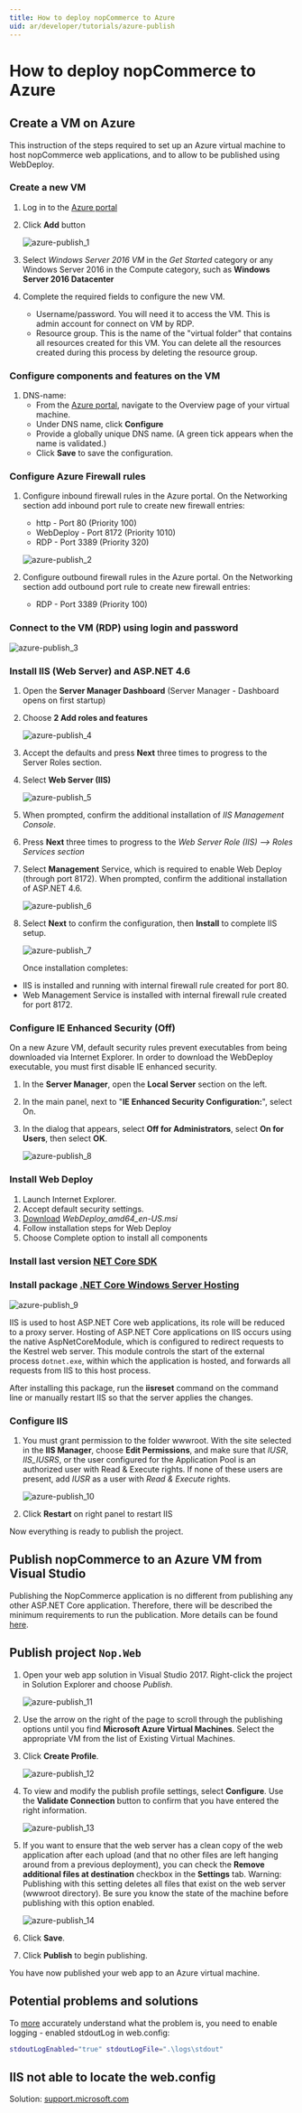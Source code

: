 ```yaml
---
title: How to deploy nopCommerce to Azure
uid: ar/developer/tutorials/azure-publish
---
```


# How to deploy nopCommerce to Azure

## Create a VM on Azure

This instruction of the steps required to set up an Azure virtual machine to host nopCommerce web applications, and to allow to be published using WebDeploy.

### Create a new VM

1. Log in to the [Azure portal](https://portal.azure.com/)
2. Click **Add** button
    
    ![azure-publish_1](_static/azure-publish/azure-publish_1.png)

3. Select *Windows Server 2016 VM* in the *Get Started* category or any Windows Server 2016 in the Compute category, such as **Windows Server 2016 Datacenter**

4. Complete the required fields to configure the new VM. 
    - Username/password. You will need it to access the VM. This is admin account for connect on VM by RDP.
    - Resource group. This is the name of the "virtual folder" that contains all resources created for this VM. You can delete all the resources created during this process by deleting the resource group.

### Configure components and features on the VM

1. DNS-name: 
    - From the [Azure portal](https://portal.azure.com/), navigate to the Overview page of your virtual machine.
    - Under DNS name, click **Configure**
    - Provide a globally unique DNS name. (A green tick appears when the name is validated.)
    - Click **Save** to save the configuration.

### Configure Azure Firewall rules

1. Configure inbound firewall rules in the Azure portal. On the Networking section add inbound port rule to create new firewall entries:
    
    - http - Port 80 (Priority 100)
    - WebDeploy - Port 8172 (Priority 1010)
    - RDP - Port 3389 (Priority 320)
    
    ![azure-publish_2](_static/azure-publish/azure-publish_2.png)

2. Configure outbound firewall rules in the Azure portal. On the Networking section add outbound port rule to create new firewall entries:
    
    - RDP - Port 3389 (Priority 100)

### Connect to the VM (RDP) using login and password

![azure-publish_3](_static/azure-publish/azure-publish_3.png)

### Install IIS (Web Server) and ASP.NET 4.6

1. Open the **Server Manager Dashboard** (Server Manager - Dashboard opens on first startup)
2. Choose **2 Add roles and features**
    
    ![azure-publish_4](_static/azure-publish/azure-publish_4.png)

3. Accept the defaults and press **Next** three times to progress to the Server Roles section.

4. Select **Web Server (IIS)**
    
    ![azure-publish_5](_static/azure-publish/azure-publish_5.png)

5. When prompted, confirm the additional installation of *IIS Management Console*.

6. Press **Next** three times to progress to the *Web Server Role (IIS) --> Roles Services section*
7. Select **Management** Service, which is required to enable Web Deploy (through port 8172). When prompted, confirm the additional installation of ASP.NET 4.6.
    
    ![azure-publish_6](_static/azure-publish/azure-publish_6.png)

8. Select **Next** to confirm the configuration, then **Install** to complete IIS setup.
    
    ![azure-publish_7](_static/azure-publish/azure-publish_7.png)
    
    Once installation completes:

- IIS is installed and running with internal firewall rule created for port 80.
- Web Management Service is installed with internal firewall rule created for port 8172.

### Configure IE Enhanced Security (Off)

On a new Azure VM, default security rules prevent executables from being downloaded via Internet Explorer. In order to download the WebDeploy executable, you must first disable IE enhanced security.

1. In the **Server Manager**, open the **Local Server** section on the left.
2. In the main panel, next to "**IE Enhanced Security Configuration:**", select On.
3. In the dialog that appears, select **Off for Administrators**, select **On for Users**, then select **OK**.
    
    ![azure-publish_8](_static/azure-publish/azure-publish_8.png)

### Install Web Deploy

1. Launch Internet Explorer.
2. Accept default security settings.
3. [Download](https://www.microsoft.com/download/details.aspx?id=43717) *WebDeploy_amd64_en-US.msi*
4. Follow installation steps for Web Deploy
5. Choose Complete option to install all components

### Install last version [NET Core SDK](https://www.microsoft.com/net/download/all)

### Install package [.NET Core Windows Server Hosting](https://www.microsoft.com/net/download/all)

![azure-publish_9](_static/azure-publish/azure-publish_9.png)

IIS is used to host ASP.NET Core web applications, its role will be reduced to a proxy server. Hosting of ASP.NET Core applications on IIS occurs using the native AspNetCoreModule, which is configured to redirect requests to the Kestrel web server. This module controls the start of the external process `dotnet.exe`, within which the application is hosted, and forwards all requests from IIS to this host process.

After installing this package, run the **iisreset** command on the command line or manually restart IIS so that the server applies the changes.

### Configure IIS

1. You must grant permission to the folder wwwroot. With the site selected in the **IIS Manager**, choose **Edit Permissions**, and make sure that *IUSR*, *IIS_IUSRS*, or the user configured for the Application Pool is an authorized user with Read & Execute rights. If none of these users are present, add *IUSR* as a user with *Read & Execute* rights.
    
    ![azure-publish_10](_static/azure-publish/azure-publish_10.png)

2. Click **Restart** on right panel to restart IIS

Now everything is ready to publish the project.

## Publish nopCommerce to an Azure VM from Visual Studio

Publishing the NopCommerce application is no different from publishing any other ASP.NET Core application. Therefore, there will be described the minimum requirements to run the publication. More details can be found [here](https://docs.microsoft.com/aspnet/core/tutorials/publish-to-azure-webapp-using-vs?view=aspnetcore-2.1#deploy-the-app-to-azure).

## Publish project `Nop.Web`

1. Open your web app solution in Visual Studio 2017. Right-click the project in Solution Explorer and choose *Publish*.
    
    ![azure-publish_11](_static/azure-publish/azure-publish_11.png)

2. Use the arrow on the right of the page to scroll through the publishing options until you find **Microsoft Azure Virtual Machines**. Select the appropriate VM from the list of Existing Virtual Machines.

3. Click **Create Profile**.
    
    ![azure-publish_12](_static/azure-publish/azure-publish_12.png)

4. To view and modify the publish profile settings, select **Configure**. Use the **Validate Connection** button to confirm that you have entered the right information.
    
    ![azure-publish_13](_static/azure-publish/azure-publish_13.png)

5. If you want to ensure that the web server has a clean copy of the web application after each upload (and that no other files are left hanging around from a previous deployment), you can check the **Remove additional files at destination** checkbox in the **Settings** tab. Warning: Publishing with this setting deletes all files that exist on the web server (wwwroot directory). Be sure you know the state of the machine before publishing with this option enabled.
    
    ![azure-publish_14](_static/azure-publish/azure-publish_14.png)

6. Click **Save**.

7. Click **Publish** to begin publishing.

You have now published your web app to an Azure virtual machine.

## Potential problems and solutions

To [more](https://docs.microsoft.com/aspnet/core/host-and-deploy/aspnet-core-module?view=aspnetcore-2.0) accurately understand what the problem is, you need to enable logging - enabled stdoutLog in web.config:

```sh
stdoutLogEnabled="true" stdoutLogFile=".\logs\stdout"
```

## IIS not able to locate the web.config

Solution: [support.microsoft.com](http://support.microsoft.com/kb/942055)